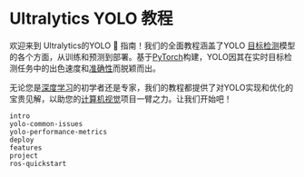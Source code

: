 # Ultralytics YOLO 教程

欢迎来到 Ultralytics的YOLO 🚀 指南！我们的全面教程涵盖了YOLO [目标检测](https://www.ultralytics.com/glossary/object-detection)模型的各个方面，从训练和预测到部署。基于[PyTorch](https://www.ultralytics.com/glossary/pytorch)构建，YOLO因其在实时目标检测任务中的出色速度和[准确性](https://www.ultralytics.com/glossary/accuracy)而脱颖而出。

无论您是[深度学习](https://www.ultralytics.com/glossary/deep-learning-dl)的初学者还是专家，我们的教程都提供了对YOLO实现和优化的宝贵见解，以助您的[计算机视觉](https://www.ultralytics.com/glossary/computer-vision-cv)项目一臂之力。让我们开始吧！

```{toctree}
intro
yolo-common-issues
yolo-performance-metrics
deploy
features
project
ros-quickstart
```
